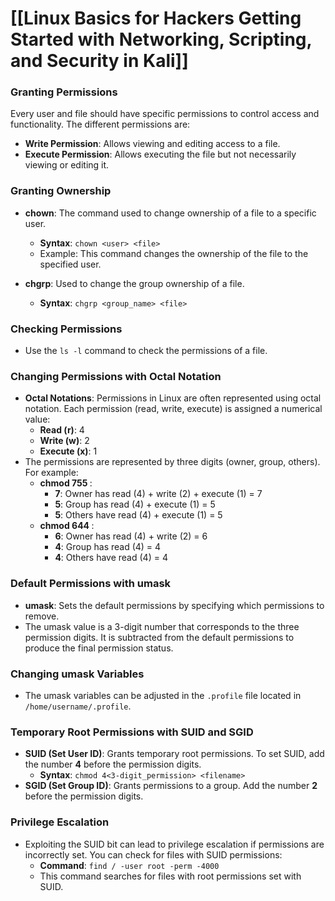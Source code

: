 # [[Linux Basics for Hackers Getting Started with Networking, Scripting, and Security in Kali]]

### Granting Permissions

Every user and file should have specific permissions to control access and functionality. The different permissions are:

- **Write Permission**: Allows viewing and editing access to a file.
- **Execute Permission**: Allows executing the file but not necessarily viewing or editing it.

### Granting Ownership

- **chown**: The command used to change ownership of a file to a specific user.
  - **Syntax**: `chown <user> <file>`
  - Example: This command changes the ownership of the file to the specified user.

- **chgrp**: Used to change the group ownership of a file.
  - **Syntax**: `chgrp <group_name> <file>`

### Checking Permissions

- Use the `ls -l` command to check the permissions of a file.

### Changing Permissions with Octal Notation

- **Octal Notations**: Permissions in Linux are often represented using octal notation. Each permission (read, write, execute) is assigned a numerical value:
  - **Read (r)**: 4
  - **Write (w)**: 2
  - **Execute (x)**: 1
- The permissions are represented by three digits (owner, group, others). For example:
  - **chmod 755 <file>**:
    - **7**: Owner has read (4) + write (2) + execute (1) = 7
    - **5**: Group has read (4) + execute (1) = 5
    - **5**: Others have read (4) + execute (1) = 5
  - **chmod 644 <file>**:
    - **6**: Owner has read (4) + write (2) = 6
    - **4**: Group has read (4) = 4
    - **4**: Others have read (4) = 4

### Default Permissions with umask

- **umask**: Sets the default permissions by specifying which permissions to remove.
- The umask value is a 3-digit number that corresponds to the three permission digits. It is subtracted from the default permissions to produce the final permission status.

### Changing umask Variables

- The umask variables can be adjusted in the `.profile` file located in `/home/username/.profile`.

### Temporary Root Permissions with SUID and SGID

- **SUID (Set User ID)**: Grants temporary root permissions. To set SUID, add the number **4** before the permission digits.
  - **Syntax**: `chmod 4<3-digit_permission> <filename>`
- **SGID (Set Group ID)**: Grants permissions to a group. Add the number **2** before the permission digits.

### Privilege Escalation

- Exploiting the SUID bit can lead to privilege escalation if permissions are incorrectly set. You can check for files with SUID permissions:
  - **Command**: `find / -user root -perm -4000`
  - This command searches for files with root permissions set with SUID.

